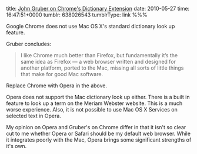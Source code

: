 title: [John Gruber on Chrome's Dictionary Extension](http://daringfireball.net/linked/2010/05/26/dictionary-extension)
date: 2010-05-27
time: 16:47:51+0000
tumblr: 638026543
tumblrType: link
%%%

Google Chrome does not use Mac OS X's standard dictionary look up feature.

Gruber concludes:

> I like Chrome much better than Firefox, but fundamentally it’s the same idea as Firefox — a web browser written and designed for another platform, ported to the Mac, missing all sorts of little things that make for good Mac software.

Replace Chrome with Opera in the above. 

Opera does not support the Mac dictionary look up either. There is a built in feature to look up a term on the Meriam Webster website. This is a much worse experience. Also, it is not possible to use Mac OS X Services on selected text in Opera. 

My opinion on Opera and Gruber's on Chrome differ in that it isn't so clear cut to me whether Opera or Safari should be my default web browser. While it integrates poorly with the Mac, Opera brings some significant strengths of it's own.
